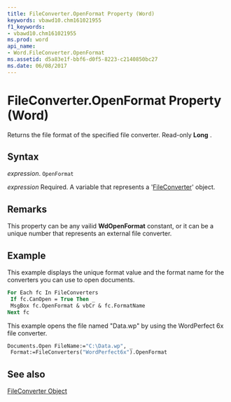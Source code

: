 ```yaml
---
title: FileConverter.OpenFormat Property (Word)
keywords: vbawd10.chm161021955
f1_keywords:
- vbawd10.chm161021955
ms.prod: word
api_name:
- Word.FileConverter.OpenFormat
ms.assetid: d5a83e1f-bbf6-d0f5-8223-c2140850bc27
ms.date: 06/08/2017
---
```



# FileConverter.OpenFormat Property (Word)

Returns the file format of the specified file converter. Read-only  **Long** .


## Syntax

 _expression_. `OpenFormat`

 _expression_ Required. A variable that represents a '[FileConverter](Word.FileConverter.md)' object.


## Remarks

This property can be any vailid  **WdOpenFormat** constant, or it can be a unique number that represents an external file converter.


## Example

This example displays the unique format value and the format name for the converters you can use to open documents.


```vb
For Each fc In FileConverters 
 If fc.CanOpen = True Then _ 
 MsgBox fc.OpenFormat & vbCr & fc.FormatName 
Next fc
```

This example opens the file named "Data.wp" by using the WordPerfect 6x file converter.




```vb
Documents.Open FileName:="C:\Data.wp", _ 
 Format:=FileConverters("WordPerfect6x").OpenFormat
```


## See also


[FileConverter Object](Word.FileConverter.md)

